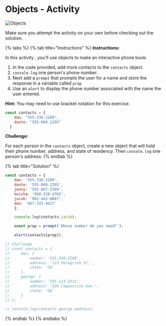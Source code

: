 # Objects - Activity

![Objects](https://github.com/cslewislives/frontend-prework/tree/7c7bc1ab2155c31482f755a757c91f4efcc6e770/.gitbook/assets/image%20%284%29.png)

Make sure you attempt the activity on your own before checking out the solution.

{% tabs %}
{% tab title="Instructions" %}
**Instructions:**

In this activity , you'll use objects to make an interactive phone book:

1. In the code provided, add more contacts to the `contacts` object.
2. `console.log` one person's phone number.
3. Next add a `prompt` that prompts the user for a name and store the response in a variable called `prop`
4. Use an `alert` to display the phone number associated with the name the user entered.

**Hint:** You may need to use bracket notation for this exercise.

```javascript
const contacts = {
    dan: "555-330-2289",
    dante: "555-660-2295"
  }
```

**Challenge:**

For each person in the `contacts` object, create a new object that will hold their phone number, address, and state of residency. Then `console.log` one person's address.
{% endtab %}

{% tab title="Solution" %}
```javascript
const contacts = {
    dan: '555-330-2289',
    dante: '555-660-2295',
    jenny: '555-867-5309',
    keisha: '660-228-4765',
    jacob: '992-443-0087',
    don: '667-333-4427'
    };

    console.log(contacts.jacob);

    const prop = prompt(`Whose number do you need?`);

    alert(contacts[prop]);

// Challenge
// const contacts = {
//     dan: {
//         number: '555-330-2289',
//         address: '123 Pelegrino St.',
//         state: 'CA'
//     },
//     george: {
//         number: '555-123-3321',
//         address: '550 Cappuccino Ave.',
//         state: 'GA'
//     }
// };

// console.log(contacts.george.address);
```
{% endtab %}
{% endtabs %}

